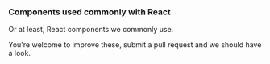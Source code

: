 ### Components used commonly with React

Or at least, React components we commonly use.

You're welcome to improve these, submit a pull request and we should have a look.